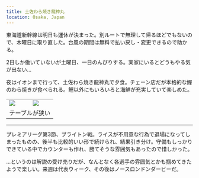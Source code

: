 ```yaml
---
title: 土佐わら焼き龍神丸
location: Osaka, Japan
---
```


東海道新幹線は明日も運休が決まった。別ルートで無理して帰るほどでもないので、木曜日に取り直した。台風の期間は無料で払い戻し・変更できるので助かる。

2日しか働いていないが土曜日、一日のんびりする。実家にいるとどうもやる気が出ない...

夜はイオンまで行って、土佐わら焼き龍神丸で夕食。チェーン店だが本格的な鰹のわら焼きが食べられる。鰹以外にもいろいろと海鮮が充実していて楽しめた。

<table>
  <tr>
    <td><img className="caption" src="https://photos.old.apkas.net/medium/202408/20240831-182548.webp" /></td>
    <td><img className="caption" src="https://photos.old.apkas.net/medium/202408/20240831-182655.webp" /></td>
  </tr>
  <tr>
    <td colspan="2">テーブルが狭い</td>
  </tr>
</table>

---

プレミアリーグ第3節、ブライトン戦。ライスが不用意な行為で退場になってしまったものの、後半も比較的いい形で続けられ、結果引き分け。守備もしっかりできている中でカウンターも作れ、勝てそうな雰囲気もあったので惜しかった。

...というのは解説の受け売りだが、なんとなく各選手の雰囲気とかも掴めてきたようで楽しい。来週は代表ウィーク、その後はノースロンドンダービーだ。
